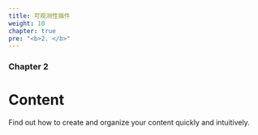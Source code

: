 ```yaml
---
title: 可观测性插件
weight: 10
chapter: true
pre: "<b>2. </b>"
---
```


### Chapter 2

# Content

Find out how to create and organize your content quickly and intuitively.
